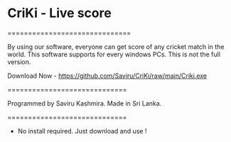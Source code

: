 # CriKi - Live score
==============================

By using our software, everyone can get score of any cricket match in the world. This software supports for every windows PCs.
This is not the full version.

Download Now - https://github.com/Saviru/CriKi/raw/main/Criki.exe

=============================

Programmed by Saviru Kashmira.
Made in Sri Lanka.

=============================

* No install required. Just download and use !


